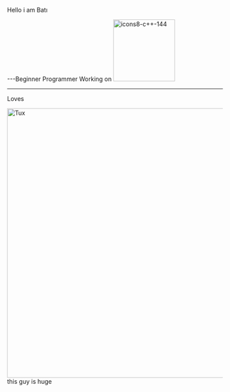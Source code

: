 Hello i am Batı

   ---Beginner Programmer
Working on
<img width="144" height="144" alt="icons8-c++-144" src="https://github.com/user-attachments/assets/19defbf8-2d23-4482-b203-8d9e739713e4" />
 <hr>
Loves 
 
<img width="530" height="628" alt="Tux" src="https://github.com/user-attachments/assets/fea94d31-0030-4164-ae29-9fddce1d5051" /> this guy is huge
